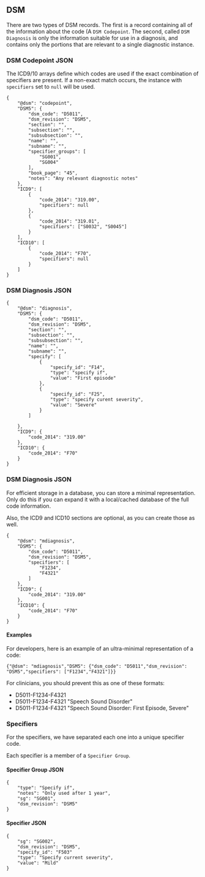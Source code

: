 ## DSM

There are two types of DSM records. The first is a record containing all of the information about the code (A `DSM Codepoint`. The second, called `DSM Diagnosis` is only the information suitable for use in a diagnosis, and contains only the portions that are relevant to a single diagnostic instance.

### DSM Codepoint JSON

The ICD9/10 arrays define which codes are used if the exact combination of specifiers are present. If a non-exact match occurs, the instance with `specifiers` set to `null` will be used.

    {
        "@dsm": "codepoint",
        "DSM5": {
            "dsm_code": "D5011",
            "dsm_revision": "DSM5",
            "section": "",
            "subsection": "",
            "subsubsection": "",
            "name": "",
            "subname": "",
            "specifier_groups": [
                "SG001",
                "SG004"
            ],
            "book_page": "45",
            "notes": "Any relevant diagnostic notes"
        },
        "ICD9": [
            {
                "code_2014": "319.00",
                "specifiers": null
            },
            {
                "code_2014": "319.01",
                "specifiers": ["S0032", "S0045"]
            }
        ],
        "ICD10": [
            {
                "code_2014": "F70",
                "specifiers": null
            }
        ]
    }

### DSM Diagnosis JSON

    {
        "@dsm": "diagnosis",
        "DSM5": {
            "dsm_code": "D5011",
            "dsm_revision": "DSM5",
            "section": "",
            "subsection": "",
            "subsubsection": "",
            "name": "",
            "subname": "",
            "specify": [
                {
                    "specify_id": "F14",
                    "type": "specify if",
                    "value": "First episode"
                },
                {
                    "specify_id": "F25",
                    "type": "specify curent severity",
                    "value": "Severe"
                }
            ]
        
        },
        "ICD9": {
            "code_2014": "319.00"
        },
        "ICD10": {
            "code_2014": "F70"
        }
    }

### DSM Diagnosis JSON

For efficient storage in a database, you can store a minimal representation. Only do this if you can expand it with a local/cached database of the full code information.

Also, the ICD9 and ICD10 sections are optional, as you can create those as well.

    {
        "@dsm": "mdiagnosis",
        "DSM5": {
            "dsm_code": "D5011",
            "dsm_revision": "DSM5",
            "specifiers": [
                "F1234",
                "F4321"
            ]
        },
        "ICD9": {
            "code_2014": "319.00"
        },
        "ICD10": {
            "code_2014": "F70"
        }
    }
    

#### Examples

For developers, here is an example of an ultra-minimal representation of a code:

    {"@dsm": "mdiagnosis","DSM5": {"dsm_code": "D5011","dsm_revision": "DSM5","specifiers": ["F1234","F4321"]}}
    
For clinicians, you should prevent this as one of these formats:

* D5011-F1234-F4321
* D5011-F1234-F4321 "Speech Sound Disorder"
* D5011-F1234-F4321 "Speech Sound Disorder: First Episode, Severe"


### Specifiers

For the specifiers, we have separated each one into a unique specifier code.

Each specifier is a member of a `Specifier Group`.

#### Specifier Group JSON

    {
        "type": "Specify if",
        "notes": "Only used after 1 year",
        "sg": "SG001",
        "dsm_revision": "DSM5"
    }

#### Specifier JSON

    {
        "sg": "SG002",
        "dsm_revision": "DSM5",
        "specify_id": "F503"
        "type": "Specify current severity",
        "value": "Mild"
    }




